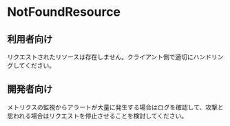 # NotFoundResource

## 利用者向け

リクエストされたリソースは存在しません。クライアント側で適切にハンドリングしてください。

## 開発者向け

メトリクスの監視からアラートが大量に発生する場合はログを確認して、攻撃と思われる場合はリクエストを停止させることを検討してください。
